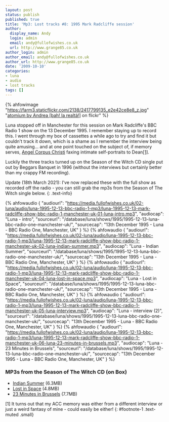 ```yaml
---
layout: post
status: publish
published: true
title: 'Mp3: Lost tracks #8: 1995 Mark Radcliffe session'
author:
  display_name: Andy
  login: admin
  email: andy@fullofwishes.co.uk
  url: http://www.grange85.co.uk
author_login: admin
author_email: andy@fullofwishes.co.uk
author_url: http://www.grange85.co.uk
date: '2009-10-10'
categories:
- luna
- audio
- lost tracks
tags: []
---
```

{% ahfowimage "https://farm3.staticflickr.com/2138/2417799135_e2e42ce8e8_z.jpg" "<a href='http://www.flickr.com/photos/andrea_campi/2417799135/'>atomium by Andrea [bah! la realtà!]</a> on flickr" %}


Luna stopped off in Manchester for this session on Mark Radcliffe's BBC Radio 1 show on the 13 December 1995. I remember staying up to record this. I went through my box of cassettes a while ago to try and find it but couldn't track it down, which is a shame as I remember the interview being quite amusing... and at one point touched on the subject of, if memory serves, [Angel Corpus Christi](http://angelcorpuschristi.blogspot.com/) faxing intimate self-portraits to Dean[[1]](#footnote-1).


Luckily the three tracks turned up on the Season of the Witch CD single put out by Beggars Banquet in 1996 (without the interviews but certainly better than my crappy FM recording).

Update (18th March 2021): I've now replaced these with the full show as recorded off the radio - you can still grab the mp3s from the Season of The Witch single below.
{: .text-info}

{% ahfowaudio {
  "audiourl": "https://media.fullofwishes.co.uk/02-luna/audio/luna-1995-12-13-bbc-radio-1-mp3/luna-1995-12-13-mark-radcliffe-show-bbc-radio-1-manchester-uk-01-luna-intro.mp3",
  "audiocap": "Luna - intro",
  "sourceurl": "/database/luna/shows/1995/1995-12-13-luna-bbc-radio-one-manchester-uk/",
  "sourcecap": "13th December 1995 - Luna - BBC Radio One, Manchester, UK"
  } %}
{% ahfowaudio {
  "audiourl": "https://media.fullofwishes.co.uk/02-luna/audio/luna-1995-12-13-bbc-radio-1-mp3/luna-1995-12-13-mark-radcliffe-show-bbc-radio-1-manchester-uk-02-luna-indian-summer.mp3",
  "audiocap": "Luna - Indian Summer",
  "sourceurl": "/database/luna/shows/1995/1995-12-13-luna-bbc-radio-one-manchester-uk/",
  "sourcecap": "13th December 1995 - Luna - BBC Radio One, Manchester, UK"
  } %}
{% ahfowaudio {
  "audiourl": "https://media.fullofwishes.co.uk/02-luna/audio/luna-1995-12-13-bbc-radio-1-mp3/luna-1995-12-13-mark-radcliffe-show-bbc-radio-1-manchester-uk-04-luna-lost-in-space.mp3",
  "audiocap": "Luna - Lost in Space",
  "sourceurl": "/database/luna/shows/1995/1995-12-13-luna-bbc-radio-one-manchester-uk/",
  "sourcecap": "13th December 1995 - Luna - BBC Radio One, Manchester, UK"
  } %}
{% ahfowaudio {
  "audiourl": "https://media.fullofwishes.co.uk/02-luna/audio/luna-1995-12-13-bbc-radio-1-mp3/luna-1995-12-13-mark-radcliffe-show-bbc-radio-1-manchester-uk-05-luna-interview.mp3",
  "audiocap": "Luna - interview (2)",
  "sourceurl": "/database/luna/shows/1995/1995-12-13-luna-bbc-radio-one-manchester-uk/",
  "sourcecap": "13th December 1995 - Luna - BBC Radio One, Manchester, UK"
  } %}
{% ahfowaudio {
  "audiourl": "https://media.fullofwishes.co.uk/02-luna/audio/luna-1995-12-13-bbc-radio-1-mp3/luna-1995-12-13-mark-radcliffe-show-bbc-radio-1-manchester-uk-06-luna-23-minutes-in-brussels.mp3",
  "audiocap": "Luna - 23 Minutes in Brussels",
  "sourceurl": "/database/luna/shows/1995/1995-12-13-luna-bbc-radio-one-manchester-uk/",
  "sourcecap": "13th December 1995 - Luna - BBC Radio One, Manchester, UK"
  } %}


### MP3s from the Season of The Witch CD (on Box)

 - [Indian Summer](http://www.box.net/shared/602xlo3732) (6.3MB)
 - [Lost in Space](http://www.box.net/shared/xpa8fgun1k) (4.8MB)
 - [23 Minutes in Brussels](http://www.box.net/shared/obvpf2o7dn) (7.7MB)


[1] It turns out that my ACC memory was either from a different interview or just a weird fantasy of mine - could easily be either!
{: #footnote-1 .text-muted .small}
